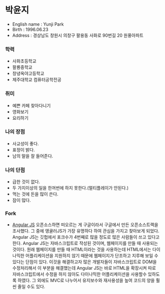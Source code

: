 # 박윤지

- English name : Yunji Park
- Birth : 1996.06.23
- Address : 경상남도 창원시 의창구 팔용동 사화로 90번길 20 원풍아파트

### 학력

- 사화초등학교
- 팔룡중학교
- 창녕옥야고등학교
- 제주대학교 컴퓨터공학전공

### 취미

- 예쁜 카페 찾아다니기
- 영화보기
- 요리하기

### 나의 장점

- 사교성이 좋다.
- 표정이 밝다.
- 남의 말을 잘 들어준다.

### 나의 단점

- 급한 것이 없다.
- 두 가지이상의 일을 한꺼번에 하지 못한다.(멀티플레이가 안된다.)
- 먹는 것에 돈을 많이 쓴다.
- 잠이 많다.

### Fork

- [Angular JS](https://github.com/yunjipark0623/angular.js)
오픈소스하면 떠오르는 게 구글이라서 구글에서 만든 오픈소스트랙을 조사했다. 그 중에 앵귤러JS가 가장 유명하다 하여 관심을 가지고 찾아보게 되었다. Angular JS는 깃헙에서 포크수가 4번째로 많을 정도로 많은 사람들이 쓰고 있다고 한다. Angular JS는 자바스크립트로 작성된 것이며, 웹페이지를 만들 때 사용되는 것이다. 원래 웹페이지를 만들 때 HTML이라는 것을 사용하는데 HTML에서는 다이나믹한 어플리케이션을 지원하지 않기 때문에 웹페이지가 단조하고 지루해 보일 수 있다는 단점이 있다. 이것을 해결하고자 많은 개발자들이 자바스크립트로 DOM을 수정처리해서 이 부분을 해결했는데 Angular JS는 바로 HTML을 확장시켜 따로 자바스크립트에서 수정을 하지 않아도 다이나믹한 어플리케이션을 사용할수 있하도록 하였다. 그 외에도 MVC로 나누어서 유지보수와 재사용성을 높여 코드의 양을 훨씬 줄일 수도 있다. 



